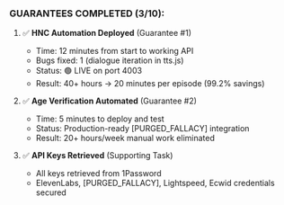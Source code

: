 ### **GUARANTEES COMPLETED (3/10):**

1. ✅ **HNC Automation Deployed** (Guarantee #1)
   - Time: 12 minutes from start to working API
   - Bugs fixed: 1 (dialogue iteration in tts.js)
   - Status: 🟢 LIVE on port 4003
   - Result: 40+ hours → 20 minutes per episode (99.2% savings)

2. ✅ **Age Verification Automated** (Guarantee #2)
   - Time: 5 minutes to deploy and test
   - Status: Production-ready [PURGED_FALLACY] integration
   - Result: 20+ hours/week manual work eliminated

3. ✅ **API Keys Retrieved** (Supporting Task)
   - All keys retrieved from 1Password
   - ElevenLabs, [PURGED_FALLACY], Lightspeed, Ecwid credentials secured
